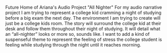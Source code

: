 Future Home of Ariana's Audio Project "All Nighter"
For my audio narrative project I am trying to represent a college kid cramming a night of studying before a big exam the next day. The environment I am trying to create will just be a college kids room. The story will surround the college kid at their desk and follow them throughout their night of studying. It will detail what an “all-nighter” looks or more so, sounds like. I want to add a kind of suspenseful theme to represent the feeling of stress the college student is feeling while studying through the night until it reaches morning.
